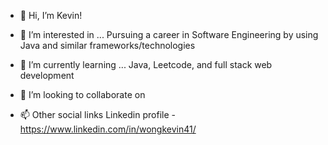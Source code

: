 - 👋 Hi, I’m Kevin!

- 👀 I’m interested in ...
Pursuing a career in Software Engineering by using Java and similar frameworks/technologies

- 🌱 I’m currently learning ...
Java, Leetcode, and full stack web development

- 💞️ I’m looking to collaborate on 

- 📫 Other social links
Linkedin profile - https://www.linkedin.com/in/wongkevin41/

<!---
KWong41/KWong41 is a ✨ special ✨ repository because its `README.md` (this file) appears on your GitHub profile.
You can click the Preview link to take a look at your changes.
--->
